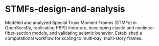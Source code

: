 # STMFs-design-and-analysis
Modeled and analyzed Special Truss Moment Frames (STMFs) in OpenSeesPy, replicating PBPD literature, developing elastic and nonlinear fiber-section models, and validating seismic behavior. Established a computational workflow for scaling to multi-bay, multi-story frames.
